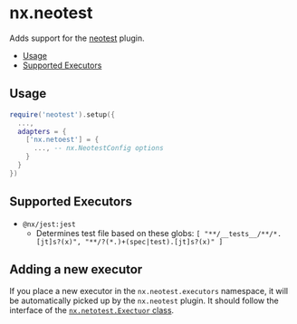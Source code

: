 # nx.neotest

Adds support for the [neotest](https://github.com/nvim-neotest/neotest) plugin.

<!-- toc -->

- [Usage](#usage)
- [Supported Executors](#supported-executors)

<!-- tocstop -->

## Usage

```lua
require('neotest').setup({
  ...,
  adapters = {
    ['nx.netoest'] = {
      ..., -- nx.NeotestConfig options
    }
  }
})
```

## Supported Executors

- `@nx/jest:jest`
  - Determines test file based on these globs: `[ "**/__tests__/**/*.[jt]s?(x)", "**/?(*.)+(spec|test).[jt]s?(x)" ]`

## Adding a new executor

If you place a new executor in the `nx.neotest.executors` namespace, it will be automatically picked up by the `nx.neotest` plugin.
It should follow the interface of the [`nx.netotest.Exectuor` class](lua/nx/neotest/executors/interface.lua).
